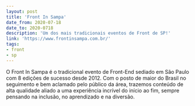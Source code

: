 ```yaml
---
layout: post
title: 'Front In Sampa'
date_from: 2020-07-18
date_to: 2020-0718
description: 'Um dos mais tradicionais eventos de Front de SP!'
link: 'https://www.frontinsampa.com.br/'
tags:
- front
- sp
---
```

O Front In Sampa é o tradicional evento de Front-End sediado em São Paulo com 8 edições de sucesso desde 2012. Com o posto de maior do Brasil no seguimento e bem aclamado pelo público da área, trazemos conteúdo de alta qualidade aliado a uma experiência incrível do início ao fim, sempre pensando na inclusão, no aprendizado e na diversão.
